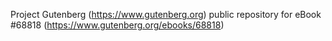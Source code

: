 Project Gutenberg (https://www.gutenberg.org) public repository for
eBook #68818 (https://www.gutenberg.org/ebooks/68818)
